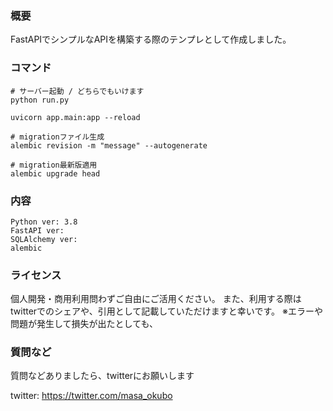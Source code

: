 ### 概要
FastAPIでシンプルなAPIを構築する際のテンプレとして作成しました。

### コマンド
```
# サーバー起動 / どちらでもいけます
python run.py

uvicorn app.main:app --reload

# migrationファイル生成
alembic revision -m "message" --autogenerate

# migration最新版適用
alembic upgrade head

```

### 内容
```
Python ver: 3.8
FastAPI ver: 
SQLAlchemy ver:
alembic 
```

### ライセンス
個人開発・商用利用問わずご自由にご活用ください。
また、利用する際はtwitterでのシェアや、引用として記載していただけますと幸いです。
※エラーや問題が発生して損失が出たとしても、

### 質問など
質問などありましたら、twitterにお願いします

twitter: https://twitter.com/masa_okubo
